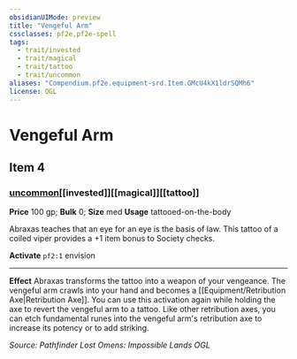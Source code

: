 ```yaml
---
obsidianUIMode: preview
title: "Vengeful Arm"
cssclasses: pf2e,pf2e-spell
tags:
  - trait/invested
  - trait/magical
  - trait/tattoo
  - trait/uncommon
aliases: "Compendium.pf2e.equipment-srd.Item.GMcU4kX1ldrSQMh6"
license: OGL
---
```

# Vengeful Arm
## Item 4
### [uncommon](uncommon "Uncommon Rarity Trait")[[invested]][[magical]][[tattoo]]


**Price** 100 gp; 
**Bulk** 0; **Size** med
**Usage** tattooed-on-the-body

Abraxas teaches that an eye for an eye is the basis of law. This tattoo of a coiled viper provides a +1 item bonus to Society checks.

**Activate** `pf2:1` envision

* * *

**Effect** Abraxas transforms the tattoo into a weapon of your vengeance. The vengeful arm crawls into your hand and becomes a [[Equipment/Retribution Axe|Retribution Axe]]. You can use this activation again while holding the axe to revert the vengeful arm to a tattoo. Like other retribution axes, you can etch fundamental runes into the vengeful arm's retribution axe to increase its potency or to add striking.

*Source: Pathfinder Lost Omens: Impossible Lands*
*OGL*